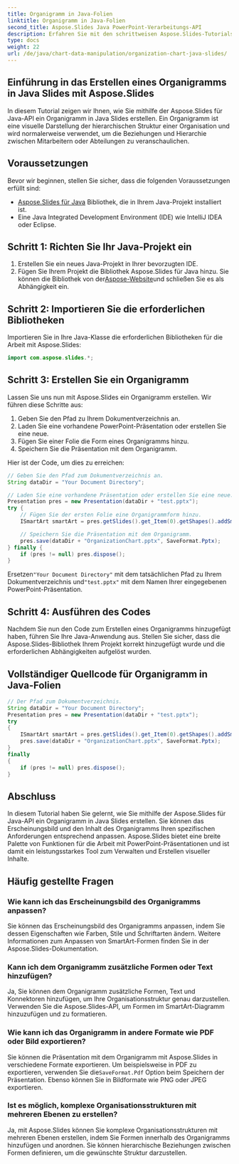 ```yaml
---
title: Organigramm in Java-Folien
linktitle: Organigramm in Java-Folien
second_title: Aspose.Slides Java PowerPoint-Verarbeitungs-API
description: Erfahren Sie mit den schrittweisen Aspose.Slides-Tutorials, wie Sie beeindruckende Organigramme in Java Slides erstellen. Passen Sie Ihre Organisationsstruktur mühelos an und visualisieren Sie sie.
type: docs
weight: 22
url: /de/java/chart-data-manipulation/organization-chart-java-slides/
---
```


## Einführung in das Erstellen eines Organigramms in Java Slides mit Aspose.Slides

In diesem Tutorial zeigen wir Ihnen, wie Sie mithilfe der Aspose.Slides für Java-API ein Organigramm in Java Slides erstellen. Ein Organigramm ist eine visuelle Darstellung der hierarchischen Struktur einer Organisation und wird normalerweise verwendet, um die Beziehungen und Hierarchie zwischen Mitarbeitern oder Abteilungen zu veranschaulichen.

## Voraussetzungen

Bevor wir beginnen, stellen Sie sicher, dass die folgenden Voraussetzungen erfüllt sind:

- [Aspose.Slides für Java](https://products.aspose.com/slides/java) Bibliothek, die in Ihrem Java-Projekt installiert ist.
- Eine Java Integrated Development Environment (IDE) wie IntelliJ IDEA oder Eclipse.

## Schritt 1: Richten Sie Ihr Java-Projekt ein

1. Erstellen Sie ein neues Java-Projekt in Ihrer bevorzugten IDE.
2.  Fügen Sie Ihrem Projekt die Bibliothek Aspose.Slides für Java hinzu. Sie können die Bibliothek von der[Aspose-Website](https://products.aspose.com/slides/java)und schließen Sie es als Abhängigkeit ein.

## Schritt 2: Importieren Sie die erforderlichen Bibliotheken
Importieren Sie in Ihre Java-Klasse die erforderlichen Bibliotheken für die Arbeit mit Aspose.Slides:

```java
import com.aspose.slides.*;
```

## Schritt 3: Erstellen Sie ein Organigramm

Lassen Sie uns nun mit Aspose.Slides ein Organigramm erstellen. Wir führen diese Schritte aus:

1. Geben Sie den Pfad zu Ihrem Dokumentverzeichnis an.
2. Laden Sie eine vorhandene PowerPoint-Präsentation oder erstellen Sie eine neue.
3. Fügen Sie einer Folie die Form eines Organigramms hinzu.
4. Speichern Sie die Präsentation mit dem Organigramm.

Hier ist der Code, um dies zu erreichen:

```java
// Geben Sie den Pfad zum Dokumentverzeichnis an.
String dataDir = "Your Document Directory";

// Laden Sie eine vorhandene Präsentation oder erstellen Sie eine neue.
Presentation pres = new Presentation(dataDir + "test.pptx");
try {
    // Fügen Sie der ersten Folie eine Organigrammform hinzu.
    ISmartArt smartArt = pres.getSlides().get_Item(0).getShapes().addSmartArt(0, 0, 400, 400, SmartArtLayoutType.PictureOrganizationChart);

    // Speichern Sie die Präsentation mit dem Organigramm.
    pres.save(dataDir + "OrganizationChart.pptx", SaveFormat.Pptx);
} finally {
    if (pres != null) pres.dispose();
}
```

 Ersetzen`"Your Document Directory"` mit dem tatsächlichen Pfad zu Ihrem Dokumentverzeichnis und`"test.pptx"` mit dem Namen Ihrer eingegebenen PowerPoint-Präsentation.

## Schritt 4: Ausführen des Codes

Nachdem Sie nun den Code zum Erstellen eines Organigramms hinzugefügt haben, führen Sie Ihre Java-Anwendung aus. Stellen Sie sicher, dass die Aspose.Slides-Bibliothek Ihrem Projekt korrekt hinzugefügt wurde und die erforderlichen Abhängigkeiten aufgelöst wurden.

## Vollständiger Quellcode für Organigramm in Java-Folien

```java
// Der Pfad zum Dokumentverzeichnis.
String dataDir = "Your Document Directory";
Presentation pres = new Presentation(dataDir + "test.pptx");
try
{
	ISmartArt smartArt = pres.getSlides().get_Item(0).getShapes().addSmartArt(0, 0, 400, 400, SmartArtLayoutType.PictureOrganizationChart);
	pres.save(dataDir + "OrganizationChart.pptx", SaveFormat.Pptx);
}
finally
{
	if (pres != null) pres.dispose();
}
```

## Abschluss

In diesem Tutorial haben Sie gelernt, wie Sie mithilfe der Aspose.Slides für Java-API ein Organigramm in Java Slides erstellen. Sie können das Erscheinungsbild und den Inhalt des Organigramms Ihren spezifischen Anforderungen entsprechend anpassen. Aspose.Slides bietet eine breite Palette von Funktionen für die Arbeit mit PowerPoint-Präsentationen und ist damit ein leistungsstarkes Tool zum Verwalten und Erstellen visueller Inhalte.

## Häufig gestellte Fragen

### Wie kann ich das Erscheinungsbild des Organigramms anpassen?

Sie können das Erscheinungsbild des Organigramms anpassen, indem Sie dessen Eigenschaften wie Farben, Stile und Schriftarten ändern. Weitere Informationen zum Anpassen von SmartArt-Formen finden Sie in der Aspose.Slides-Dokumentation.

### Kann ich dem Organigramm zusätzliche Formen oder Text hinzufügen?

Ja, Sie können dem Organigramm zusätzliche Formen, Text und Konnektoren hinzufügen, um Ihre Organisationsstruktur genau darzustellen. Verwenden Sie die Aspose.Slides-API, um Formen im SmartArt-Diagramm hinzuzufügen und zu formatieren.

### Wie kann ich das Organigramm in andere Formate wie PDF oder Bild exportieren?

 Sie können die Präsentation mit dem Organigramm mit Aspose.Slides in verschiedene Formate exportieren. Um beispielsweise in PDF zu exportieren, verwenden Sie die`SaveFormat.Pdf` Option beim Speichern der Präsentation. Ebenso können Sie in Bildformate wie PNG oder JPEG exportieren.

### Ist es möglich, komplexe Organisationsstrukturen mit mehreren Ebenen zu erstellen?

Ja, mit Aspose.Slides können Sie komplexe Organisationsstrukturen mit mehreren Ebenen erstellen, indem Sie Formen innerhalb des Organigramms hinzufügen und anordnen. Sie können hierarchische Beziehungen zwischen Formen definieren, um die gewünschte Struktur darzustellen.